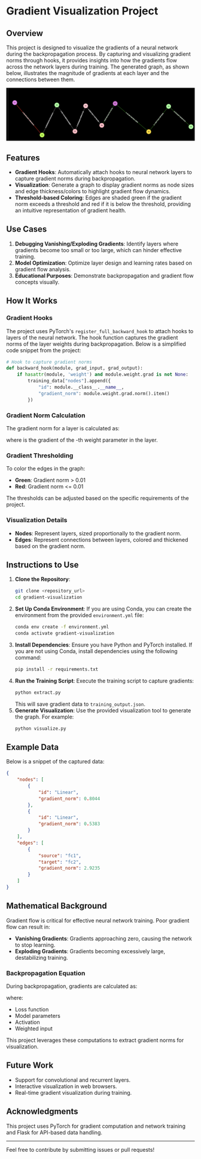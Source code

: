 # Gradient Visualization Project

## Overview

This project is designed to visualize the gradients of a neural network during the backpropagation process. By capturing and visualizing gradient norms through hooks, it provides insights into how the gradients flow across the network layers during training. The generated graph, as shown below, illustrates the magnitude of gradients at each layer and the connections between them.

![Gradient Visualization](graph.png)

## Features

- **Gradient Hooks**: Automatically attach hooks to neural network layers to capture gradient norms during backpropagation.
- **Visualization**: Generate a graph to display gradient norms as node sizes and edge thickness/colors to highlight gradient flow dynamics.
- **Threshold-based Coloring**: Edges are shaded green if the gradient norm exceeds a threshold and red if it is below the threshold, providing an intuitive representation of gradient health.

## Use Cases

1. **Debugging Vanishing/Exploding Gradients**: Identify layers where gradients become too small or too large, which can hinder effective training.
2. **Model Optimization**: Optimize layer design and learning rates based on gradient flow analysis.
3. **Educational Purposes**: Demonstrate backpropagation and gradient flow concepts visually.

## How It Works

### Gradient Hooks

The project uses PyTorch's `register_full_backward_hook` to attach hooks to layers of the neural network. The hook function captures the gradient norms of the layer weights during backpropagation. Below is a simplified code snippet from the project:

```python
# Hook to capture gradient norms
def backward_hook(module, grad_input, grad_output):
    if hasattr(module, 'weight') and module.weight.grad is not None:
        training_data["nodes"].append({
            "id": module.__class__.__name__,
            "gradient_norm": module.weight.grad.norm().item()
        })
```

### Gradient Norm Calculation

The gradient norm for a layer is calculated as:

where  is the gradient of the -th weight parameter in the layer.

### Gradient Thresholding

To color the edges in the graph:

- **Green**: Gradient norm > 0.01
- **Red**: Gradient norm <= 0.01

The thresholds can be adjusted based on the specific requirements of the project.

### Visualization Details

- **Nodes**: Represent layers, sized proportionally to the gradient norm.
- **Edges**: Represent connections between layers, colored and thickened based on the gradient norm.

## Instructions to Use

1. **Clone the Repository**:
   ```bash
   git clone <repository_url>
   cd gradient-visualization
   ```
2. **Set Up Conda Environment**:
   If you are using Conda, you can create the environment from the provided `environment.yml` file:
   ```bash
   conda env create -f environment.yml
   conda activate gradient-visualization
   ```
3. **Install Dependencies**: Ensure you have Python and PyTorch installed. If you are not using Conda, install dependencies using the following command:
   ```bash
   pip install -r requirements.txt
   ```
4. **Run the Training Script**: Execute the training script to capture gradients:
   ```bash
   python extract.py
   ```
   This will save gradient data to `training_output.json`.
5. **Generate Visualization**: Use the provided visualization tool to generate the graph. For example:
   ```bash
   python visualize.py
   ```

## Example Data

Below is a snippet of the captured data:

```json
{
    "nodes": [
        {
            "id": "Linear",
            "gradient_norm": 0.8044
        },
        {
            "id": "Linear",
            "gradient_norm": 0.5383
        }
    ],
    "edges": [
        {
            "source": "fc1",
            "target": "fc2",
            "gradient_norm": 2.9235
        }
    ]
}
```

## Mathematical Background

Gradient flow is critical for effective neural network training. Poor gradient flow can result in:

- **Vanishing Gradients**: Gradients approaching zero, causing the network to stop learning.
- **Exploding Gradients**: Gradients becoming excessively large, destabilizing training.

### Backpropagation Equation

During backpropagation, gradients are calculated as:

where:

-  Loss function
-  Model parameters
-  Activation
-  Weighted input

This project leverages these computations to extract gradient norms for visualization.

## Future Work

- Support for convolutional and recurrent layers.
- Interactive visualization in web browsers.
- Real-time gradient visualization during training.

## Acknowledgments

This project uses PyTorch for gradient computation and network training and Flask for API-based data handling.

---

Feel free to contribute by submitting issues or pull requests!

